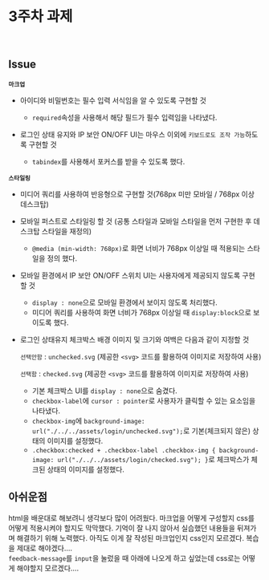 # 3주차 과제

<br>

## Issue

**`마크업`**

- 아이디와 비밀번호는 필수 입력 서식임을 알 수 있도록 구현할 것

  - `required`속성을 사용해서 해당 필드가 필수 입력임을 나타냈다.

- 로그인 상태 유지와 IP 보안 ON/OFF UI는 마우스 이외에 `키보드로도 조작 가능`하도록 구현할 것

  - `tabindex`를 사용해서 포커스를 받을 수 있도록 했다.

**`스타일링`**

- 미디어 쿼리를 사용하여 반응형으로 구현할 것(768px 미만 모바일 / 768px 이상 데스크탑)
- 모바일 퍼스트로 스타일링 할 것
  (공통 스타일과 모바일 스타일을 먼저 구현한 후 데스크탑 스타일을 재정의)

  - `@media (min-width: 768px)`로 화면 너비가 768px 이상일 때 적용되는 스타일을 정의 했다.

- 모바일 환경에서 IP 보안 ON/OFF 스위치 UI는 사용자에게 제공되지 않도록 구현할 것

  - `display : none`으로 모바일 환경에서 보이지 않도록 처리했다.
  - 미디어 쿼리를 사용하여 화면 너비가 768px 이상일 때 `display:block`으로 보이도록 했다.

- 로그인 상태유지 체크박스 배경 이미지 및 크기와 여백은 다음과 같이 지정할 것

  `선택안함` : `unchecked.svg` (제공한 `<svg>` 코드를 활용하여 이미지로 저장하여 사용)

  `선택함` : `checked.svg` (제공한 `<svg>` 코드를 활용하여 이미지로 저장하여 사용)

  - 기본 체크박스 UI를 `display : none`으로 숨겼다.
  - `checkbox-label`에 `cursor : pointer`로 사용자가 클릭할 수 있는 요소임을 나타냈다.
  - `checkbox-img`에 `background-image: url("./../../assets/login/unchecked.svg");`로 기본(체크되지 않은) 상태의 이미지를 설정했다.
  - `.checkbox:checked + .checkbox-label .checkbox-img { background-image: url("./../../assets/login/checked.svg"); }`로 체크박스가 체크된 상태의 이미지를 설정했다.

## 아쉬운점

html을 배운대로 해보려니 생각보다 많이 어려웠다. 마크업을 어떻게 구성할지 css를 어떻게 적용시켜야 할지도 막막했다. 기억이 잘 나지 않아서 실습했던 내용들을 뒤져가며 해결하기 위해 노력했다. 아직도 이게 잘 작성된 마크업인지 css인지 모르겠다. 복습을 제대로 해야겠다....<br>
`feedback-message`를 `input`을 눌렀을 때 아래에 나오게 하고 싶었는데 css로는 어떻게 해야할지 모르겠다....<br>
